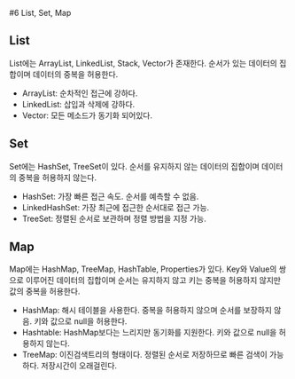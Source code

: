 #6 List, Set, Map

## List

List에는 ArrayList, LinkedList, Stack, Vector가 존재한다. 순서가 있는 데이터의 집합이며 데이터의 중복을 허용한다.

- ArrayList: 순차적인 접근에 강하다.
- LinkedList: 삽입과 삭제에 강하다.
- Vector: 모든 메소드가 동기화 되어있다.

## Set

Set에는 HashSet, TreeSet이 있다. 순서를 유지하지 않는 데이터의 집합이며 데이터의 중복을 허용하지 않는다.

- HashSet: 가장 빠른 접근 속도. 순서를 예측할 수 없음.
- LinkedHashSet: 가장 최근에 접근한 순서대로 접근 가능.
- TreeSet: 정렬된 순서로 보관하며 정렬 방법을 지정 가능.

## Map

Map에는 HashMap, TreeMap, HashTable, Properties가 있다. Key와 Value의 쌍으로 이루어진 데이터의 집합이며 순서는 유지하지 않고 키는 중복을 허용하지 않지만 값의 중복을 허용한다.

- HashMap: 해시 테이블을 사용한다. 중복을 허용하지 않으며 순서를 보장하지 않음. 키와 값으로 null을 허용한다.
- Hashtable: HashMap보다는 느리지만 동기화를 지원한다. 키와 값으로 null을 허용하지 않는다.
- TreeMap: 이진검색트리의 형태이다. 정렬된 순서로 저장하므로 빠른 검색이 가능하다. 저장시간이 오래걸린다.